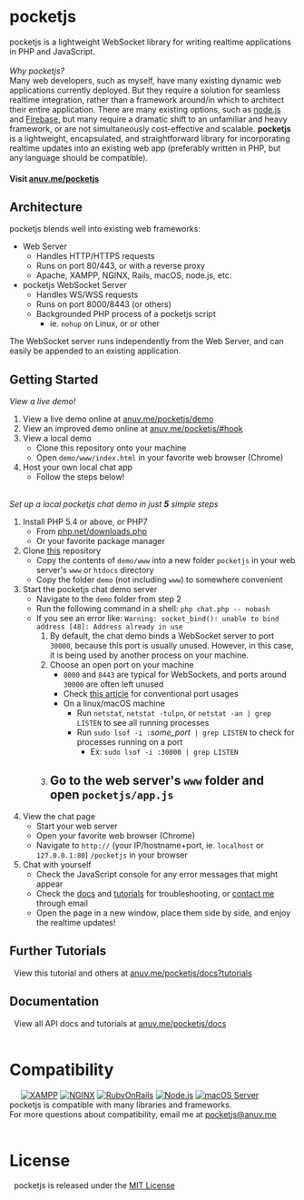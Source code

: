 # pocketjs
pocketjs is a lightweight WebSocket library for writing realtime applications in PHP and JavaScript.  
&nbsp;  
*Why pocketjs?*  
Many web developers, such as myself, have many existing dynamic web applications currently deployed. But they require a solution for seamless realtime integration, rather than a framework around/in which to architect their entire application. There are many existing options, such as [node.js](http://nodejs.org) and [Firebase](https://firebase.google.com), but many require a dramatic shift to an unfamiliar and heavy framework, or are not simultaneously cost-effective and scalable. **pocketjs** is a lightweight, encapsulated, and straightforward library for incorporating realtime updates into an existing web app (preferably written in PHP, but any language should be compatible).
#### Visit [anuv.me/pocketjs](http://anuv.me/pocketjs)

## Architecture
pocketjs blends well into existing web frameworks:
 - Web Server
    - Handles HTTP/HTTPS requests
    - Runs on port 80/443, or with a reverse proxy
    - Apache, XAMPP, NGINX, Rails, macOS, node.js, etc.
 - pocketjs WebSocket Server
    - Handles WS/WSS requests
    - Runs on port 8000/8443 (or others)
    - Backgrounded PHP process of a pocketjs script
        - ie. `nohup` on Linux, or or other

The WebSocket server runs independently from the Web Server, and can easily be appended to an existing application.

## Getting Started
*View a live demo!*
 1. View a live demo online at [anuv.me/pocketjs/demo](http://anuv.me/pocketjs/demo)
 2. View an improved demo online at [anuv.me/pocketjs/#hook](http://anuv.me/pocketjs/#hook)
 3. View a local demo
    - Clone this repository onto your machine
    - Open `demo/www/index.html` in your favorite web browser (Chrome)
 4. Host your own local chat app
    - Follow the steps below!

&nbsp;  
*Set up a local pocketjs chat demo in just* ***5*** *simple steps*
 1. Install PHP 5.4 or above, or PHP7
    - From [php.net/downloads.php](http://php.net/downloads.php)
    - Or your favorite package manager
 2. Clone [this](http://github.com/anuvgupta.pocketjs) repository
    - Copy the contents of `demo/www` into a new folder `pocketjs` in your web server's `www` or `htdocs` directory
    - Copy the folder `demo` (not including `www`) to somewhere convenient
 3. Start the pocketjs chat demo server
    - Navigate to the `demo` folder from step 2
    - Run the following command in a shell: `php chat.php -- nobash`
    - If you see an error like: `Warning: socket_bind(): unable to bind address [48]: Address already in use`
        1. By default, the chat demo binds a WebSocket server to port `30000`, because this port is usually unused. However, in this case, it is being used by another process on your machine.
        2. Choose an open port on your machine
            - `8000` and `8443` are typical for WebSockets, and ports around `30000` are often left unused
            - Check [this article](https://en.wikipedia.org/wiki/List_of_TCP_and_UDP_port_numbers) for conventional port usages
            - On a linux/macOS machine
                - Run `netstat`, `netstat -tulpn`, or `netstat -an | grep LISTEN` to see all running processes
                - Run `sudo lsof -i :`*some_port*` | grep LISTEN` to check for processes running on a port
                    - Ex: `sudo lsof -i :30000 | grep LISTEN`
        3. Go to the web server's `www` folder and open `pocketjs/app.js`
            -
 4. View the chat page
    - Start your web server
    - Open your favorite web browser (Chrome)
    - Navigate to `http://` (your IP/hostname+port, ie. `localhost` or `127.0.0.1:80`) `/pocketjs` in your browser
 5. Chat with yourself
    - Check the JavaScript console for any error messages that might appear
    - Check the [docs](#documentation) and [tutorials](#further-tutorials) for troubleshooting, or [contact me](mailto:pocketjs@anuv.me) through email
    - Open the page in a new window, place them side by side, and enjoy the realtime updates!

## Further Tutorials
&nbsp;&nbsp;View this tutorial and others at [anuv.me/pocketjs/docs?tutorials](http://anuv.me/pocketjs/docs?tutorials)

## Documentation
&nbsp;&nbsp;View all API docs and tutorials at [anuv.me/pocketjs/docs](http://anuv.me/pocketjs/docs)
&nbsp;  
&nbsp;  

# Compatibility
&nbsp;&nbsp;&nbsp;&nbsp;
[![XAMPP](http://anuv.me/pocketjs/img/logo/xampp_75.png)](http://www.apachefriends.org)
[![NGINX](http://anuv.me/pocketjs/img/logo/nginx_75.png)](http://www.nginx.com/)
[![RubyOnRails](http://anuv.me/pocketjs/img/logo/railsB_75.png)](http://rubyonrails.org/)
[![Node.js](http://anuv.me/pocketjs/img/logo/node_75.png)](http://nodejs.org/)
[![macOS Server](http://anuv.me/pocketjs/img/logo/macos_75.png)](http://www.apple.com/macos/server/)  
pocketjs is compatible with many libraries and frameworks.  
For more questions about compatibility, email me at [pocketjs@anuv.me](mailto:pocketjs@anuv.me?Subject=Compatibility%20Issue)  
&nbsp;  
# License
&nbsp;&nbsp;pocketjs is released under the [MIT License](https://github.com/anuvgupta/pocketjs/blob/master/LICENSE.md)
